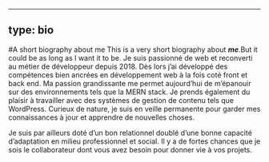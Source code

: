 ---
type: bio
----------

#A short biography about me
This is a very short biography about ***me***.But it could be as long as I want it to be.
Je suis passionné de web et reconverti au métier de développeur depuis 2018. Dès lors j’ai développé des compétences bien ancrées en développement web à la fois coté front et back end. Ma passion grandissante me permet aujourd’hui de m’épanouir sur des environnements tels que la MERN stack. Je prends également du plaisir à travailler avec des systèmes de gestion de contenu tels que WordPress. Curieux de nature, je suis en veille permanente pour garder mes connaissances à jour et apprendre de nouvelles choses.

Je suis par ailleurs doté d’un bon relationnel doublé d’une bonne capacité d’adaptation en milieu professionnel et social. Il y a de fortes chances que je sois le collaborateur dont vous avez besoin pour donner vie à vos projets.